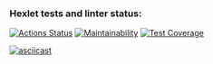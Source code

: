 ### Hexlet tests and linter status:
[![Actions Status](https://github.com/N-Ros/frontend-project-lvl1/workflows/hexlet-check/badge.svg)](https://github.com/N-Ros/frontend-project-lvl1/actions)
[![Maintainability](https://api.codeclimate.com/v1/badges/74e3a9e1f4ceaafb217c/maintainability)](https://codeclimate.com/github/N-Ros/frontend-project-lvl1/maintainability)
[![Test Coverage](https://api.codeclimate.com/v1/badges/a99a88d28ad37a79dbf6/test_coverage)](https://codeclimate.com/github/codeclimate/codeclimate/test_coverage)

[![asciicast](https://asciinema.org/connect/01040611-2961-4519-a5f4-7924b076f2be.png)](https://asciinema.org/connect/01040611-2961-4519-a5f4-7924b076f2be)
